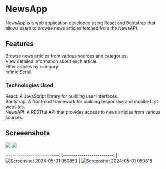 # NewsApp
NewsApp is a web application developed using React and Bootstrap that allows users to browse news articles fetched from the NewsAPI.

## Features
Browse news articles from various sources and categories.<br/>
View detailed information about each article.<br/>
Filter articles by category.<br/>
Infinte Scroll.<br/>

### Technologies Used
React: A JavaScript library for building user interfaces.<br/>
Bootstrap: A front-end framework for building responsive and mobile-first websites.<br/>
NewsAPI: A RESTful API that provides access to news articles from various sources.<br/>

## Screeenshots
<div style={{ display: 'flex', justifyContent: 'space-between' }}>
  <img src='https://github.com/ubednama/YANewsApp/assets/61332446/2e900dee-a06e-4408-864a-5a4c538a23ef.png?raw=true' style={{ width: '48%' }} /> <img src='https://github.com/ubednama/YANewsApp/assets/61332446/0cd69ec8-630b-4c50-8e62-c3807e40979a.png?raw=true' style={{ width: '48%' }} />
</div>


:--------------------------:|:-------------------------:
| ![Screenshot 2024-05-01 050853](https://github.com/ubednama/YANewsApp/assets/61332446/2e900dee-a06e-4408-864a-5a4c538a23ef.png) | ![Screenshot 2024-05-01 050815](https://github.com/ubednama/YANewsApp/assets/61332446/0cd69ec8-630b-4c50-8e62-c3807e40979a)

